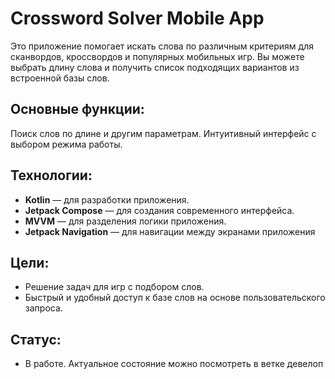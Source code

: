 # Crossword Solver Mobile App

Это приложение помогает искать слова по различным критериям для сканвордов, кроссвордов и популярных мобильных игр. Вы можете выбрать длину слова и получить список подходящих вариантов из встроенной базы слов.

## Основные функции:

Поиск слов по длине и другим параметрам.
Интуитивный интерфейс с выбором режима работы.

## Технологии:

- **Kotlin** — для разработки приложения.
- **Jetpack Compose** — для создания современного интерфейса.
- **MVVM** — для разделения логики приложения.
- **Jetpack Navigation** — для навигации между экранами приложения

## Цели:

- Решение задач для игр с подбором слов.
- Быстрый и удобный доступ к базе слов на основе пользовательского запроса.

## Статус:

- В работе. Актуальное состояние можно посмотреть в ветке девелоп
